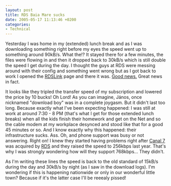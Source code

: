 ```yaml
---
layout: post
title: RDS Baia Mare sucks
date: 2005-05-17 11:13:46 +0200
categories:
- Technical
---
```

Yesterday I was home in my (extended) lunch break and as I was downloading something right before my eyes the speed went up to something around 90kB/s. What the!? It stayed there for a few minutes, the files were flowing in and then it dropped back to 30kB/s which is still double the speed I get during the day. I thought the guys at RDS were messing around with their config and something went wrong but as I got back to work I opened the <a href="http://www.rdslink.ro">RDSLink</a> page and there it was. <a href="http://www.rdslink.ro/stiri/stire7.htm">Good news.</a> Great news in fact.

It looks like they tripled the transfer speed of my subscription and lowered the price by 10 bucks! Oh Lord! As you can imagine, J&aacute;nos, once nicknamed "download boy" was in a complete joygasm. But it didn't last too long. Because exactly what I've been expecting happened: I was still at work at around 7:30 - 8 PM (that's what I get for those extended lunch breaks) when all the kids finish their homework and get on the Net and so the cable modem at my workplace desynced and stood like that for a good 45 minutes or so. And I know exactly why this happened: their infrastructure sucks. Ass. Oh, and phone support was busy or not answering. Right on! I knew they started having problems right after <a href="http://www.canal7.ro">Canal 7</a> was acquired by <a href="http://www.rdsnet.ro">RDS</a> and they raised the speed to 256kbps last year. That's why I was strongly wondering how will they support 768kbps... They didn't.

As I'm writing these lines the speed is back to the old standard of 15kB/s during the day and 30kB/s by night (as I saw in the download logs). I'm wondering if this is happening nationwide or only in our wonderful little town? Because if it's the latter case I'll be reeealy pissed!

